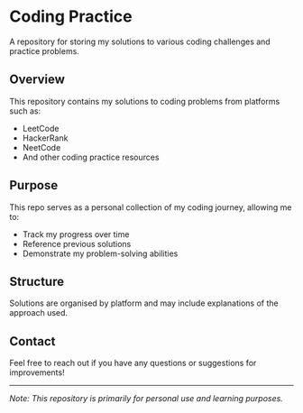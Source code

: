 # Coding Practice

A repository for storing my solutions to various coding challenges and practice problems.

## Overview

This repository contains my solutions to coding problems from platforms such as:
- LeetCode
- HackerRank
- NeetCode
- And other coding practice resources

## Purpose

This repo serves as a personal collection of my coding journey, allowing me to:
- Track my progress over time
- Reference previous solutions
- Demonstrate my problem-solving abilities

## Structure

Solutions are organised by platform and may include explanations of the approach used.

## Contact

Feel free to reach out if you have any questions or suggestions for improvements!

---

*Note: This repository is primarily for personal use and learning purposes.*